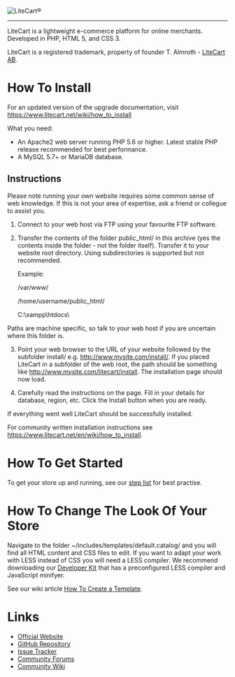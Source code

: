 ![LiteCart®](https://www.litecart.net/images/logotype.svg "LiteCart®")

----------------------------------------------------------------------

LiteCart is a lightweight e-commerce platform for online merchants. Developed in PHP, HTML 5, and CSS 3.

LiteCart is a registered trademark, property of founder T. Almroth - [LiteCart AB](http://www.litecart.net/).


# How To Install

For an updated version of the upgrade documentation, visit https://www.litecart.net/wiki/how_to_install

What you need:

  * An Apache2 web server running PHP 5.6 or higher. Latest stable PHP release recommended for best performance.
  * A MySQL 5.7+ or MariaDB database.


## Instructions

Please note running your own website requires some common sense of web knowledge. If this is not your area of expertise, ask a friend or collegue to assist you.

1. Connect to your web host via FTP using your favourite FTP software.

2. Transfer the contents of the folder public_html/ in this archive (yes the contents inside the folder - not the folder itself). Transfer it to your website root directory. Using subdirectories is supported but not recommended.

    Example:

    /var/www/

    /home/username/public_html/

    C:\xampp\htdocs\

Paths are machine specific, so talk to your web host if you are uncertain where this folder is.

3. Point your web browser to the URL of your website followed by the subfolder install/ e.g. http://www.mysite.com/install/. If you placed LiteCart in a subfolder of the web root, the path should be something like http://www.mysite.com/litecart/install. The installation page should now load.

4. Carefully read the instructions on the page. Fill in your details for database, region, etc. Click the Install button when you are ready.

If everything went well LiteCart should be successfully installed.

For community written installation instructions see https://www.litecart.net/en/wiki/how_to_install.


# How To Get Started

To get your store up and running, see our [step list](https://www.litecart.net/en/wiki/how_to_install) for best practise.


# How To Change The Look Of Your Store

Navigate to the folder ~/includes/templates/default.catalog/ and you will find all HTML content and CSS files to edit. If you want to adapt your work with LESS instead of CSS you will need a LESS compiler. We recommend downloading our [Developer Kit](https://www.litecart.net/addons/163/developer-kit) that has a preconfigured LESS compiler and JavaScript minifyer.

See our wiki article [How To Create a Template](https://www.litecart.net/en/wiki/how_to_create_a_template).

# Links

  * [Official Website](http://www.litecart.net)
  * [GitHub Repository](https://github.com/litecart/litecart)
  * [Issue Tracker](https://github.com/litecart/litecart/issues)
  * [Community Forums](http://www.litecart.net/forums/)
  * [Community Wiki](http://wiki.litecart.net/)
